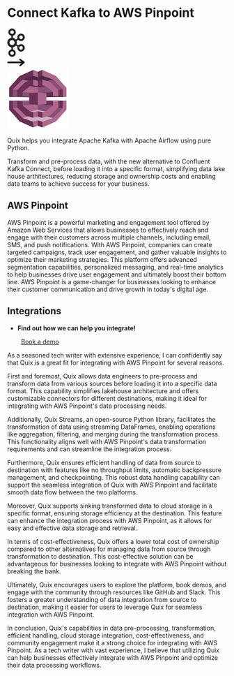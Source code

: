 # Connect Kafka to AWS Pinpoint

<div class="connect-images cards blog-grid-card" markdown>
<div>
<img src="../images/kafka_logo.png" width="40px" />
</div>
<div>
<img src="../images/arrow.svg" width="40px" />
</div>
<div>
<img src="./images/aws-pinpoint_1.jpg" />
</div>
</div>

Quix helps you integrate Apache Kafka with Apache Airflow using pure Python.

Transform and pre-process data, with the new alternative to Confluent Kafka Connect, before loading it into a specific format, simplifying data lake house arthitectures, reducing storage and ownership costs and enabling data teams to achieve success for your business.

## AWS Pinpoint

AWS Pinpoint is a powerful marketing and engagement tool offered by Amazon Web Services that allows businesses to effectively reach and engage with their customers across multiple channels, including email, SMS, and push notifications. With AWS Pinpoint, companies can create targeted campaigns, track user engagement, and gather valuable insights to optimize their marketing strategies. This platform offers advanced segmentation capabilities, personalized messaging, and real-time analytics to help businesses drive user engagement and ultimately boost their bottom line. AWS Pinpoint is a game-changer for businesses looking to enhance their customer communication and drive growth in today's digital age.

## Integrations

<div class="grid cards" markdown>

- __Find out how we can help you integrate!__

    <a class="md-button md-button--primary" href="https://share.hsforms.com/1iW0TmZzKQMChk0lxd_tGiw4yjw2?__hstc=175542013.2303933fbd746c0ac86d9ccbe9bc9100.1728383268831.1729603416735.1729620918855.31&__hssc=175542013.1.1729620918855&__hsfp=2132701734" target="_blank" style="margin:.5rem;">Book a demo</a>

</div>


As a seasoned tech writer with extensive experience, I can confidently say that Quix is a great fit for integrating with AWS Pinpoint for several reasons. 

First and foremost, Quix allows data engineers to pre-process and transform data from various sources before loading it into a specific data format. This capability simplifies lakehouse architecture and offers customizable connectors for different destinations, making it ideal for integrating with AWS Pinpoint's data processing needs.

Additionally, Quix Streams, an open-source Python library, facilitates the transformation of data using streaming DataFrames, enabling operations like aggregation, filtering, and merging during the transformation process. This functionality aligns well with AWS Pinpoint's data transformation requirements and can streamline the integration process.

Furthermore, Quix ensures efficient handling of data from source to destination with features like no throughput limits, automatic backpressure management, and checkpointing. This robust data handling capability can support the seamless integration of Quix with AWS Pinpoint and facilitate smooth data flow between the two platforms.

Moreover, Quix supports sinking transformed data to cloud storage in a specific format, ensuring storage efficiency at the destination. This feature can enhance the integration process with AWS Pinpoint, as it allows for easy and effective data storage and retrieval.

In terms of cost-effectiveness, Quix offers a lower total cost of ownership compared to other alternatives for managing data from source through transformation to destination. This cost-effective solution can be advantageous for businesses looking to integrate with AWS Pinpoint without breaking the bank.

Ultimately, Quix encourages users to explore the platform, book demos, and engage with the community through resources like GitHub and Slack. This fosters a greater understanding of data integration from source to destination, making it easier for users to leverage Quix for seamless integration with AWS Pinpoint.

In conclusion, Quix's capabilities in data pre-processing, transformation, efficient handling, cloud storage integration, cost-effectiveness, and community engagement make it a strong choice for integrating with AWS Pinpoint. As a tech writer with vast experience, I believe that utilizing Quix can help businesses effectively integrate with AWS Pinpoint and optimize their data processing workflows.


